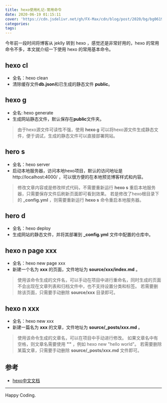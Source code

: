 ```yaml
---
title: hexo使用札记-常用命令
date: 2020-06-19 01:15:11
cover: 'https://cdn.jsdelivr.net/gh/FX-Max/cdn/blog/post/2020/bg/bg0619.jpg'
categories:
tags:
---
```


今年前一段时间将博客从 jeklly 转到 hexo ，感觉还是非常好用的，hexo 的常用命令不多，本文就介绍一下使用 hexo 的常用基本命令。


## hexo cl

- 全名：hexo clean
- 清除缓存文件**db.json**和已生成的静态文件 **public**。

## hexo g

- 全名: hexo generate
- 生成网站静态文件，默认保存在**public**文件夹。

> 由于hexo源文件可读性不强，使用 **hexo g** 可以将hexo源文件生成静态文件，便于调试，生成的静态文件可以直接部署网站。 

## hero s

- 全名：hexo server
- 启动本地服务器，访问本地hexo项目，默认的访问地址是 http://localhost:4000/ ，可以很方便的在本地预览博客样式和内容。

<!-- more -->

> 修改文章内容或是修改样式代码，不需要重新运行 **hexo s** 重启本地服务器，只需要保存文件后刷新页面即可看到效果。
> 若是修改了hexo根目录下的 **_config.yml** ，则需要重新运行 **hexo s** 命令重启本地服务器。 

## hero d

- 全名：hexo deploy
- 生成网站的静态文件，并将其部署到 **_config.yml** 文件中配置的仓库中。

## hexo n page xxx

- 全名：hexo new page xxx
- 新建一个名为 **xxx** 的页面，文件地址为 **source/xxx/index.md**  。

> 使用该命令生成的文件名，可以手动在项目中进行重命名，同时生成的页面不会出现在文章列表和归档文件中，也不支持设置分类和标签。
> 若需要删除该页面，只需要手动删除 **source/xxx** 目录即可。

## hexo n xxx

- 全名：hexo new xxx
- 新建一篇名为 **xxx** 的文章，文件地址为 **source/_posts/xxx.md** 。

> 使用该命令生成的文章名，可以在项目中手动进行修改。
> 如果文章名中有空格，则文章名需要使用 **""** ，例如 hexo new "hello world"。
> 若需要删除某篇文章，只需要手动删除 **source/_posts/xxx.md** 文件即可。


## 参考

- [hexo中文文档](https://hexo.io/zh-cn/docs/commands.html)


---

Happy Coding.
